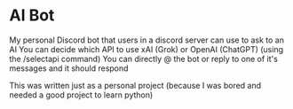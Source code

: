 # AI Bot

My personal Discord bot that users in a discord server can use to ask to an AI
You can decide which API to use xAI (Grok) or OpenAI (ChatGPT) (using the /selectapi command)
You can directly @ the bot or reply to one of it's messages and it should respond

This was written just as a personal project (because I was bored and needed a good project to learn python)